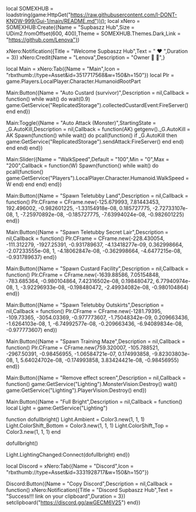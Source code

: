 local SOMEXHUB = loadstring(game:HttpGet("https://raw.githubusercontent.com/I-DONT-KNOW-999/Gui-1/main/README.md"))();
local xNero = SOMEXHUB:Create({Name = "Supbaszz Hub",Size = UDim2.fromOffset(600, 400),Theme = SOMEXHUB.Themes.Dark,Link = "https://github.com/Lenova"})

xNero:Notification({Title = "Welcome Supbaszz Hub",Text = " ❤️ ",Duration = 3})
xNero:Credit{Name = "Lenova",Description = "Owner 👑 💎",}

local Main = xNero:Tab({Name = "Main",Icon = "rbxthumb://type=Asset&id=3517717568&w=150&h=150"})
local Plr = game.Players.LocalPlayer.Character.HumanoidRootPart

Main:Button({Name = "Auto Custard (survivor)",Description = nil,Callback = function()
    while wait() do
        wait(0.9)
                        game:GetService("ReplicatedStorage").collectedCustardEvent:FireServer()
        end
end})

Main:Toggle({Name = "Auto Attack (Monster)",StartingState = _G.AutoKill,Description = nil,Callback = function(AK)
    getgenv()._G.AutoKill = AK
    Spawn(function()
        while wait() do
            pcall(function()
                if _G.AutoKill then
                    game:GetService("ReplicatedStorage").sendAttack:FireServer()
                    end
                end)
    end
        end)
end})

Main:Slider({Name = "WalkSpeed",Default = "100",Min = "0",Max = "200",Callback = function(W)
    Spawn(function()
        while wait() do
            pcall(function()
                game:GetService("Players").LocalPlayer.Character.Humanoid.WalkSpeed = W
                end)
            end
        end)
end})

Main:Button({Name = "Spawn Teletubby Land",Description = nil,Callback = function()
    Plr.CFrame = CFrame.new(-125.679993, 7.81443453, 192.496002, -0.982601225, -1.33154918e-08, 0.185727775, -2.72733107e-08, 1, -7.25970892e-08, -0.185727775, -7.63994024e-08, -0.982601225)
end})

Main:Button({Name = "Spawn Teletubby Secret Lair",Description = nil,Callback = function()
    Plr.CFrame = CFrame.new(-228.430054, -111.312279, -1927.25391, -0.931789637, -4.13418277e-09, 0.362998664, -2.07233555e-08, 1, -4.18062847e-08, -0.362998664, -4.6477215e-08, -0.931789637)
end})

Main:Button({Name = "Spawn Custard Facility",Description = nil,Callback = function()
    Plr.CFrame = CFrame.new(-1639.88586, 7.05154848, -783.685364, -0.980104864, 7.42316502e-08, 0.198480472, 6.77940974e-08, 1, -3.92296933e-08, -0.198480472, -2.49934082e-08, -0.980104864)
end})

Main:Button({Name = "Spawn Teletubby Outskirts",Description = nil,Callback = function()
    Plr.CFrame = CFrame.new(-1281.79395, -109.73365, -3054.03369, -0.977773607, -1.75048342e-09, 0.209663436, -1.6264103e-08, 1, -6.74992577e-08, -0.209663436, -6.94089834e-08, -0.977773607)
end})

Main:Button({Name = "Spawn Training Maze",Description = nil,Callback = function()
    Plr.CFrame = CFrame.new(759.320007, -105.788521, -2967.50391, -0.98456955, -1.06584721e-07, 0.174993858, -9.82303803e-08, 1, 5.64024702e-08, -0.174993858, 3.83424421e-08, -0.98456955)
end})

Main:Button({Name = "Remove effect screen",Description = nil,Callback = function()
game:GetService("Lighting").MonsterVision:Destroy()
wait()
game:GetService("Lighting").PlayerVision:Destroy()
end})

Main:Button({Name = "Full Bright",Description = nil,Callback = function()
    local Light = game:GetService("Lighting")

function dofullbright()
Light.Ambient = Color3.new(1, 1, 1)
Light.ColorShift_Bottom = Color3.new(1, 1, 1)
Light.ColorShift_Top = Color3.new(1, 1, 1)
end

dofullbright()

Light.LightingChanged:Connect(dofullbright)
end})

local Discord = xNero:Tab({Name = "Discord",Icon = "rbxthumb://type=Asset&id=3331928717&w=150&h=150"})

Discord:Button({Name = "Copy Discord",Description = nil,Callback = function()
xNero:Notification({Title = "Discord Supbaszz Hub",Text = "Success!!! link on your clipboard",Duration = 3})
setclipboard("https://discord.gg/awGECM6V25")
end})

